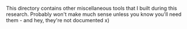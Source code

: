 This directory contains other miscellaneous tools that I built during this research. Probably won't make much sense unless you know you'll need them - and hey, they're not documented x)
